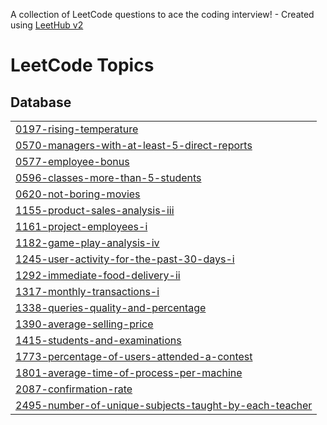 A collection of LeetCode questions to ace the coding interview! - Created using [LeetHub v2](https://github.com/arunbhardwaj/LeetHub-2.0)
<!---LeetCode Topics Start-->
# LeetCode Topics
## Database
|  |
| ------- |
| [0197-rising-temperature](https://github.com/EmanGhazy-2002/sql-leetcode-problem/tree/master/0197-rising-temperature) |
| [0570-managers-with-at-least-5-direct-reports](https://github.com/EmanGhazy-2002/sql-leetcode-problem/tree/master/0570-managers-with-at-least-5-direct-reports) |
| [0577-employee-bonus](https://github.com/EmanGhazy-2002/sql-leetcode-problem/tree/master/0577-employee-bonus) |
| [0596-classes-more-than-5-students](https://github.com/EmanGhazy-2002/sql-leetcode-problem/tree/master/0596-classes-more-than-5-students) |
| [0620-not-boring-movies](https://github.com/EmanGhazy-2002/sql-leetcode-problem/tree/master/0620-not-boring-movies) |
| [1155-product-sales-analysis-iii](https://github.com/EmanGhazy-2002/sql-leetcode-problem/tree/master/1155-product-sales-analysis-iii) |
| [1161-project-employees-i](https://github.com/EmanGhazy-2002/sql-leetcode-problem/tree/master/1161-project-employees-i) |
| [1182-game-play-analysis-iv](https://github.com/EmanGhazy-2002/sql-leetcode-problem/tree/master/1182-game-play-analysis-iv) |
| [1245-user-activity-for-the-past-30-days-i](https://github.com/EmanGhazy-2002/sql-leetcode-problem/tree/master/1245-user-activity-for-the-past-30-days-i) |
| [1292-immediate-food-delivery-ii](https://github.com/EmanGhazy-2002/sql-leetcode-problem/tree/master/1292-immediate-food-delivery-ii) |
| [1317-monthly-transactions-i](https://github.com/EmanGhazy-2002/sql-leetcode-problem/tree/master/1317-monthly-transactions-i) |
| [1338-queries-quality-and-percentage](https://github.com/EmanGhazy-2002/sql-leetcode-problem/tree/master/1338-queries-quality-and-percentage) |
| [1390-average-selling-price](https://github.com/EmanGhazy-2002/sql-leetcode-problem/tree/master/1390-average-selling-price) |
| [1415-students-and-examinations](https://github.com/EmanGhazy-2002/sql-leetcode-problem/tree/master/1415-students-and-examinations) |
| [1773-percentage-of-users-attended-a-contest](https://github.com/EmanGhazy-2002/sql-leetcode-problem/tree/master/1773-percentage-of-users-attended-a-contest) |
| [1801-average-time-of-process-per-machine](https://github.com/EmanGhazy-2002/sql-leetcode-problem/tree/master/1801-average-time-of-process-per-machine) |
| [2087-confirmation-rate](https://github.com/EmanGhazy-2002/sql-leetcode-problem/tree/master/2087-confirmation-rate) |
| [2495-number-of-unique-subjects-taught-by-each-teacher](https://github.com/EmanGhazy-2002/sql-leetcode-problem/tree/master/2495-number-of-unique-subjects-taught-by-each-teacher) |
<!---LeetCode Topics End-->